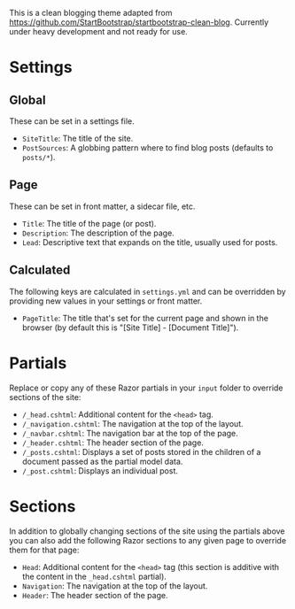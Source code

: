This is a clean blogging theme adapted from https://github.com/StartBootstrap/startbootstrap-clean-blog. Currently under heavy development and not ready for use.

# Settings

## Global

These can be set in a settings file.

- `SiteTitle`: The title of the site.
- `PostSources`: A globbing pattern where to find blog posts (defaults to `posts/*`).

## Page

These can be set in front matter, a sidecar file, etc.

- `Title`: The title of the page (or post).
- `Description`: The description of the page.
- `Lead`: Descriptive text that expands on the title, usually used for posts.

## Calculated

The following keys are calculated in `settings.yml` and can be overridden by providing new values in your settings or front matter.

- `PageTitle`: The title that's set for the current page and shown in the browser (by default this is "[Site Title] - [Document Title]").

# Partials

Replace or copy any of these Razor partials in your `input` folder to override sections of the site:

- `/_head.cshtml`: Additional content for the `<head>` tag.
- `/_navigation.cshtml`: The navigation at the top of the layout.
- `/_navbar.cshtml`: The navigation bar at the top of the page.
- `/_header.cshtml`: The header section of the page.
- `/_posts.cshtml`: Displays a set of posts stored in the children of a document passed as the partial model data.
- `/_post.cshtml`: Displays an individual post.

# Sections

In addition to globally changing sections of the site using the partials above you can also add the following Razor sections to any given page to override them for that page:

- `Head`: Additional content for the `<head>` tag (this section is additive with the content in the `_head.cshtml` partial).
- `Navigation`: The navigation at the top of the layout.
- `Header`: The header section of the page.

